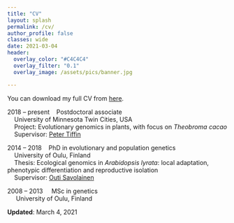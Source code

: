 ```yaml
---
title: "CV"
layout: splash
permalink: /cv/
author_profile: false
classes: wide
date: 2021-03-04
header:
  overlay_color: "#C4C4C4"
  overlay_filter: "0.1"
  overlay_image: /assets/pics/banner.jpg

---
```


You can download my full CV from <a href="https://github.com/thamala/thamala.github.io/master/assets/docs/Hamala_CV_public.pdf" target="_blank">here</a>.

2018 – present&nbsp;&nbsp;&nbsp;&nbsp;Postdoctoral associate  
&nbsp;&nbsp;&nbsp;&nbsp;University of Minnesota Twin Cities, USA  
&nbsp;&nbsp;&nbsp;&nbsp;Project: Evolutionary genomics in plants, with focus on *Theobroma cacao*  
&nbsp;&nbsp;&nbsp;&nbsp;Supervisor: [Peter Tiffin](https://cbs.umn.edu/tiffin-lab/home)  
	
2014 – 2018&nbsp;&nbsp;&nbsp;&nbsp;PhD in evolutionary and population genetics  
&nbsp;&nbsp;&nbsp;&nbsp;University of Oulu, Finland  
&nbsp;&nbsp;&nbsp;&nbsp;Thesis: Ecological genomics in *Arabidopsis lyrata*: local adaptation, phenotypic differentiation and reproductive isolation  
&nbsp;&nbsp;&nbsp;&nbsp;Supervisor: [Outi Savolainen](https://www.oulu.fi/university/researcher/outi-savolainen)  

2008 – 2013&nbsp;&nbsp;&nbsp;&nbsp;&nbsp;MSc in genetics  
&nbsp;&nbsp;&nbsp;&nbsp;&nbsp;University of Oulu, Finland  
  
__Updated__: March 4, 2021  
